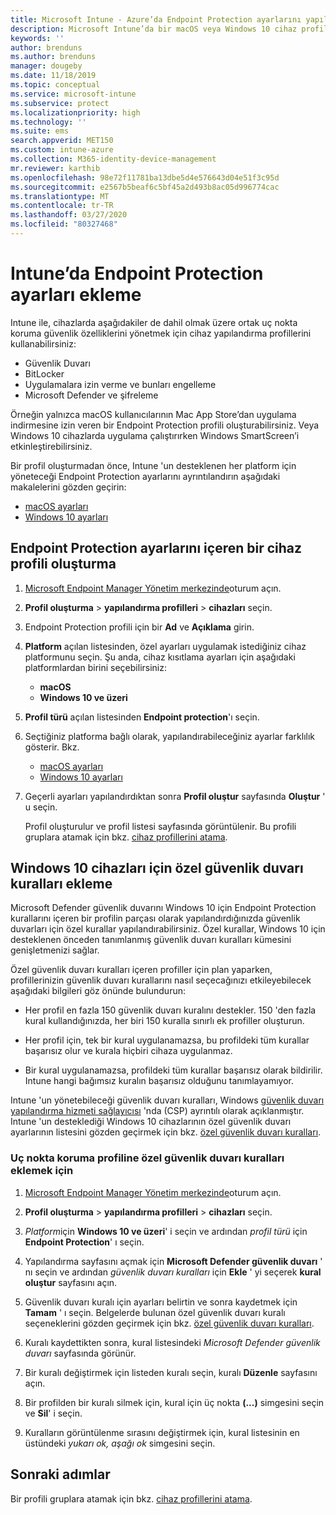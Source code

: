 ```yaml
---
title: Microsoft Intune - Azure’da Endpoint Protection ayarlarını yapılandırma | Microsoft Docs
description: Microsoft Intune’da bir macOS veya Windows 10 cihaz profili oluşturduğunuzda Endpoint Protection ayarları oluşturun.
keywords: ''
author: brenduns
ms.author: brenduns
manager: dougeby
ms.date: 11/18/2019
ms.topic: conceptual
ms.service: microsoft-intune
ms.subservice: protect
ms.localizationpriority: high
ms.technology: ''
ms.suite: ems
search.appverid: MET150
ms.custom: intune-azure
ms.collection: M365-identity-device-management
mr.reviewer: karthib
ms.openlocfilehash: 98e72f11781ba13dbe5d4e576643d04e51f3c95d
ms.sourcegitcommit: e2567b5beaf6c5bf45a2d493b8ac05d996774cac
ms.translationtype: MT
ms.contentlocale: tr-TR
ms.lasthandoff: 03/27/2020
ms.locfileid: "80327468"
---
```

# <a name="add-endpoint-protection-settings-in-intune"></a>Intune’da Endpoint Protection ayarları ekleme

Intune ile, cihazlarda aşağıdakiler de dahil olmak üzere ortak uç nokta koruma güvenlik özelliklerini yönetmek için cihaz yapılandırma profillerini kullanabilirsiniz:

- Güvenlik Duvarı
- BitLocker
- Uygulamalara izin verme ve bunları engelleme
- Microsoft Defender ve şifreleme

Örneğin yalnızca macOS kullanıcılarının Mac App Store’dan uygulama indirmesine izin veren bir Endpoint Protection profili oluşturabilirsiniz. Veya Windows 10 cihazlarda uygulama çalıştırırken Windows SmartScreen’i etkinleştirebilirsiniz.

Bir profil oluşturmadan önce, Intune 'un desteklenen her platform için yöneteceği Endpoint Protection ayarlarını ayrıntılandırın aşağıdaki makalelerini gözden geçirin:

- [macOS ayarları](endpoint-protection-macos.md)
- [Windows 10 ayarları](endpoint-protection-windows-10.md)

## <a name="create-a-device-profile-containing-endpoint-protection-settings"></a>Endpoint Protection ayarlarını içeren bir cihaz profili oluşturma

1. [Microsoft Endpoint Manager Yönetim merkezinde](https://go.microsoft.com/fwlink/?linkid=2109431)oturum açın.

2. **Profil oluşturma** > **yapılandırma profilleri** > **cihazları** seçin.

3. Endpoint Protection profili için bir **Ad** ve **Açıklama** girin.

4. **Platform** açılan listesinden, özel ayarları uygulamak istediğiniz cihaz platformunu seçin. Şu anda, cihaz kısıtlama ayarları için aşağıdaki platformlardan birini seçebilirsiniz:

   - **macOS**
   - **Windows 10 ve üzeri**

5. **Profil türü** açılan listesinden **Endpoint protection**'ı seçin.

6. Seçtiğiniz platforma bağlı olarak, yapılandırabileceğiniz ayarlar farklılık gösterir. Bkz.

   - [macOS ayarları](endpoint-protection-macos.md)
   - [Windows 10 ayarları](endpoint-protection-windows-10.md)

7. Geçerli ayarları yapılandırdıktan sonra **Profil oluştur** sayfasında **Oluştur** ' u seçin.

   Profil oluşturulur ve profil listesi sayfasında görüntülenir. Bu profili gruplara atamak için bkz. [cihaz profillerini atama](../configuration/device-profile-assign.md).

## <a name="add-custom-firewall-rules-for-windows-10-devices"></a>Windows 10 cihazları için özel güvenlik duvarı kuralları ekleme

Microsoft Defender güvenlik duvarını Windows 10 için Endpoint Protection kurallarını içeren bir profilin parçası olarak yapılandırdığınızda güvenlik duvarları için özel kurallar yapılandırabilirsiniz. Özel kurallar, Windows 10 için desteklenen önceden tanımlanmış güvenlik duvarı kuralları kümesini genişletmenizi sağlar.

Özel güvenlik duvarı kuralları içeren profiller için plan yaparken, profillerinizin güvenlik duvarı kurallarını nasıl seçecağınızı etkileyebilecek aşağıdaki bilgileri göz önünde bulundurun:

- Her profil en fazla 150 güvenlik duvarı kuralını destekler. 150 'den fazla kural kullandığınızda, her biri 150 kuralla sınırlı ek profiller oluşturun.

- Her profil için, tek bir kural uygulanamazsa, bu profildeki tüm kurallar başarısız olur ve kurala hiçbiri cihaza uygulanmaz.

- Bir kural uygulanamazsa, profildeki tüm kurallar başarısız olarak bildirilir. Intune hangi bağımsız kuralın başarısız olduğunu tanımlayamıyor.  

Intune 'un yönetebileceği güvenlik duvarı kuralları, Windows [güvenlik duvarı yapılandırma hizmeti sağlayıcısı]( https://docs.microsoft.com/windows/client-management/mdm/firewall-csp) 'nda (CSP) ayrıntılı olarak açıklanmıştır. Intune 'un desteklediği Windows 10 cihazlarının özel güvenlik duvarı ayarlarının listesini gözden geçirmek için bkz. [özel güvenlik duvarı kuralları](endpoint-protection-windows-10.md#firewall-rules).

### <a name="to-add-custom-firewall-rules-to-an-endpoint-protection-profile"></a>Uç nokta koruma profiline özel güvenlik duvarı kuralları eklemek için

1. [Microsoft Endpoint Manager Yönetim merkezinde](https://go.microsoft.com/fwlink/?linkid=2109431)oturum açın.

2. **Profil oluşturma** > **yapılandırma profilleri** > **cihazları** seçin.

3. *Platform*için **Windows 10 ve üzeri**' i seçin ve ardından *profil türü* için **Endpoint Protection**' ı seçin.

4. Yapılandırma sayfasını açmak için **Microsoft Defender güvenlik duvarı** ' nı seçin ve ardından *güvenlik duvarı kuralları* için **Ekle** ' yi seçerek **kural oluştur** sayfasını açın.

5. Güvenlik duvarı kuralı için ayarları belirtin ve sonra kaydetmek için **Tamam** ' ı seçin. Belgelerde bulunan özel güvenlik duvarı kuralı seçeneklerini gözden geçirmek için bkz. [özel güvenlik duvarı kuralları](endpoint-protection-windows-10.md#firewall-rules).

6. Kuralı kaydettikten sonra, kural listesindeki *Microsoft Defender güvenlik duvarı* sayfasında görünür.

7. Bir kuralı değiştirmek için listeden kuralı seçin, kuralı **Düzenle** sayfasını açın.

8. Bir profilden bir kuralı silmek için, kural için üç nokta **(...)** simgesini seçin ve **Sil**' i seçin.

9. Kuralların görüntülenme sırasını değiştirmek için, kural listesinin en üstündeki *yukarı ok, aşağı ok* simgesini seçin.

## <a name="next-steps"></a>Sonraki adımlar

Bir profili gruplara atamak için bkz. [cihaz profillerini atama](../configuration/device-profile-assign.md).
